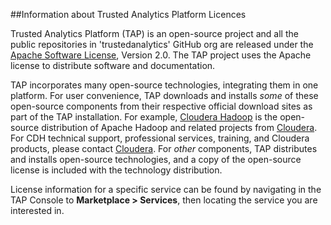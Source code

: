 ##Information about Trusted Analytics Platform Licences

Trusted Analytics Platform (TAP) is an open-source project and all the public repositories in 'trustedanalytics' GitHub org are released under the [Apache Software License](https://www.apache.org/licenses/), Version 2.0. The TAP project uses the Apache license to distribute software and documentation.

TAP incorporates many open-source technologies, integrating them in one platform. For user convenience, TAP downloads and installs *some* of these open-source components from their respective official download sites as part of the TAP installation. For example, [Cloudera Hadoop](http://www.cloudera.com/content/cloudera/en/products-and-services/cdh.html) is the open-source distribution of Apache Hadoop and related projects from [Cloudera](http://www.cloudera.com/). For CDH technical support, professional services, training, and Cloudera products, please contact [Cloudera](http://www.cloudera.com/). For *other* components, TAP distributes and installs open-source technologies, and a copy of the open-source license is included with the technology distribution.

License information for a specific service can be found by navigating in the TAP Console to **Marketplace > Services**, then locating the service you are interested in.
